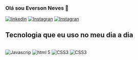 ### Olá sou Everson Neves 🤝

[![linkedin](https://img.shields.io/badge/LinkedIn-0077B5?style=for-the-badge&logo=linkedin&logoColor=white)](https://www.linkedin.com/in/everson-neves-518969160/)
[![Instagran](https://img.shields.io/badge/Instagram-E4405F?style=for-the-badge&logo=instagram&logoColor=white)](https://www.instagram.com/eversonneves97/)
[![Instagran](https://img.shields.io/badge/WhatsApp-25D366?style=for-the-badge&logo=whatsapp&logoColor=white
)](https://api.whatsapp.com/send?phone=5548991947567&text=Ol%C3%A1%20Everson%20Neves)



## Tecnologia que eu uso no meu dia a dia

<div style="display: inline_block"><br/>
  <img aling="center" alt="Javascrip" src="https://img.shields.io/badge/JavaScript-323330?style=for-the-badge&logo=javascript&logoColor=F7DF1E" />
<img aling="center" alt="html 5" src="https://img.shields.io/badge/HTML5-E34F26?style=for-the-badge&logo=html5&logoColor=white" />
<img aling="center" alt="CSS3" src="https://img.shields.io/badge/CSS3-1572B6?style=for-the-badge&logo=css3&logoColor=white" />
<img aling="center" alt="CSS3" src="https://img.shields.io/badge/Node.js-43853D?style=for-the-badge&logo=node.js&logoColor=white" />




